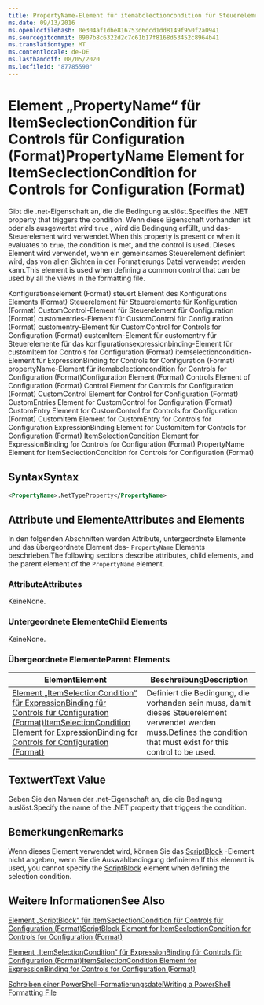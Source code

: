 ```yaml
---
title: PropertyName-Element für itemabclectioncondition für Steuerelemente für die Konfiguration (Format) | Microsoft-Dokumentation
ms.date: 09/13/2016
ms.openlocfilehash: 0e304af1dbe816753d6dcd1dd8149f950f2a0941
ms.sourcegitcommit: 0907b8c6322d2c7c61b17f8168d53452c8964b41
ms.translationtype: MT
ms.contentlocale: de-DE
ms.lasthandoff: 08/05/2020
ms.locfileid: "87785590"
---
```

# <a name="propertyname-element-for-itemseclectioncondition-for-controls-for-configuration-format"></a><span data-ttu-id="3348f-102">Element „PropertyName“ für ItemSeclectionCondition für Controls für Configuration (Format)</span><span class="sxs-lookup"><span data-stu-id="3348f-102">PropertyName Element for ItemSeclectionCondition for Controls for Configuration (Format)</span></span>

<span data-ttu-id="3348f-103">Gibt die .net-Eigenschaft an, die die Bedingung auslöst.</span><span class="sxs-lookup"><span data-stu-id="3348f-103">Specifies the .NET property that triggers the condition.</span></span> <span data-ttu-id="3348f-104">Wenn diese Eigenschaft vorhanden ist oder als ausgewertet wird `true` , wird die Bedingung erfüllt, und das-Steuerelement wird verwendet.</span><span class="sxs-lookup"><span data-stu-id="3348f-104">When this property is present or when it evaluates to `true`, the condition is met, and the control is used.</span></span> <span data-ttu-id="3348f-105">Dieses Element wird verwendet, wenn ein gemeinsames Steuerelement definiert wird, das von allen Sichten in der Formatierungs Datei verwendet werden kann.</span><span class="sxs-lookup"><span data-stu-id="3348f-105">This element is used when defining a common control that can be used by all the views in the formatting file.</span></span>

<span data-ttu-id="3348f-106">Konfigurationselement (Format) steuert Element des Konfigurations Elements (Format) Steuerelement für Steuerelemente für Konfiguration (Format) CustomControl-Element für Steuerelement für Configuration (Format) customentries-Element für CustomControl für Configuration (Format) customentry-Element für CustomControl for Controls for Configuration (Format) customItem-Element für customentry für Steuerelemente für das konfigurationsexpressionbinding-Element für customItem for Controls for Configuration (Format) itemselectioncondition-Element für ExpressionBinding for Controls for Configuration (Format) propertyName-Element für itemabclectioncondition for Controls for Configuration (Format)</span><span class="sxs-lookup"><span data-stu-id="3348f-106">Configuration Element (Format) Controls Element of Configuration (Format) Control Element for Controls for Configuration (Format) CustomControl Element for Control for Configuration (Format) CustomEntries Element for CustomControl for Configuration (Format) CustomEntry Element for CustomControl for Controls for Configuration (Format) CustomItem Element for CustomEntry for Controls for Configuration ExpressionBinding Element for CustomItem for Controls for Configuration (Format) ItemSelectionCondition Element for ExpressionBinding for Controls for Configuration (Format) PropertyName Element for ItemSeclectionCondition for Controls for Configuration (Format)</span></span>

## <a name="syntax"></a><span data-ttu-id="3348f-107">Syntax</span><span class="sxs-lookup"><span data-stu-id="3348f-107">Syntax</span></span>

```xml
<PropertyName>.NetTypeProperty</PropertyName>
```

## <a name="attributes-and-elements"></a><span data-ttu-id="3348f-108">Attribute und Elemente</span><span class="sxs-lookup"><span data-stu-id="3348f-108">Attributes and Elements</span></span>

<span data-ttu-id="3348f-109">In den folgenden Abschnitten werden Attribute, untergeordnete Elemente und das übergeordnete Element des- `PropertyName` Elements beschrieben.</span><span class="sxs-lookup"><span data-stu-id="3348f-109">The following sections describe attributes, child elements, and the parent element of the `PropertyName` element.</span></span>

### <a name="attributes"></a><span data-ttu-id="3348f-110">Attribute</span><span class="sxs-lookup"><span data-stu-id="3348f-110">Attributes</span></span>

<span data-ttu-id="3348f-111">Keine</span><span class="sxs-lookup"><span data-stu-id="3348f-111">None.</span></span>

### <a name="child-elements"></a><span data-ttu-id="3348f-112">Untergeordnete Elemente</span><span class="sxs-lookup"><span data-stu-id="3348f-112">Child Elements</span></span>

<span data-ttu-id="3348f-113">Keine</span><span class="sxs-lookup"><span data-stu-id="3348f-113">None.</span></span>

### <a name="parent-elements"></a><span data-ttu-id="3348f-114">Übergeordnete Elemente</span><span class="sxs-lookup"><span data-stu-id="3348f-114">Parent Elements</span></span>

|<span data-ttu-id="3348f-115">Element</span><span class="sxs-lookup"><span data-stu-id="3348f-115">Element</span></span>|<span data-ttu-id="3348f-116">Beschreibung</span><span class="sxs-lookup"><span data-stu-id="3348f-116">Description</span></span>|
|-------------|-----------------|
|[<span data-ttu-id="3348f-117">Element „ItemSelectionCondition“ für ExpressionBinding für Controls für Configuration (Format)</span><span class="sxs-lookup"><span data-stu-id="3348f-117">ItemSelectionCondition Element for ExpressionBinding for Controls for Configuration (Format)</span></span>](./itemselectioncondition-element-for-expressionbinding-for-controls-for-configuration-format.md)|<span data-ttu-id="3348f-118">Definiert die Bedingung, die vorhanden sein muss, damit dieses Steuerelement verwendet werden muss.</span><span class="sxs-lookup"><span data-stu-id="3348f-118">Defines the condition that must exist for this control to be used.</span></span>|

## <a name="text-value"></a><span data-ttu-id="3348f-119">Textwert</span><span class="sxs-lookup"><span data-stu-id="3348f-119">Text Value</span></span>

<span data-ttu-id="3348f-120">Geben Sie den Namen der .net-Eigenschaft an, die die Bedingung auslöst.</span><span class="sxs-lookup"><span data-stu-id="3348f-120">Specify the name of the .NET property that triggers the condition.</span></span>

## <a name="remarks"></a><span data-ttu-id="3348f-121">Bemerkungen</span><span class="sxs-lookup"><span data-stu-id="3348f-121">Remarks</span></span>

<span data-ttu-id="3348f-122">Wenn dieses Element verwendet wird, können Sie das [ScriptBlock](./scriptblock-element-for-itemseclectioncondition-for-controls-for-configuration-format.md) -Element nicht angeben, wenn Sie die Auswahlbedingung definieren.</span><span class="sxs-lookup"><span data-stu-id="3348f-122">If this element is used, you cannot specify the [ScriptBlock](./scriptblock-element-for-itemseclectioncondition-for-controls-for-configuration-format.md) element when defining the selection condition.</span></span>

## <a name="see-also"></a><span data-ttu-id="3348f-123">Weitere Informationen</span><span class="sxs-lookup"><span data-stu-id="3348f-123">See Also</span></span>

[<span data-ttu-id="3348f-124">Element „ScriptBlock“ für ItemSeclectionCondition für Controls für Configuration (Format)</span><span class="sxs-lookup"><span data-stu-id="3348f-124">ScriptBlock Element for ItemSeclectionCondition for Controls for Configuration (Format)</span></span>](./scriptblock-element-for-itemseclectioncondition-for-controls-for-configuration-format.md)

[<span data-ttu-id="3348f-125">Element „ItemSelectionCondition“ für ExpressionBinding für Controls für Configuration (Format)</span><span class="sxs-lookup"><span data-stu-id="3348f-125">ItemSelectionCondition Element for ExpressionBinding for Controls for Configuration (Format)</span></span>](./itemselectioncondition-element-for-expressionbinding-for-controls-for-configuration-format.md)

[<span data-ttu-id="3348f-126">Schreiben einer PowerShell-Formatierungsdatei</span><span class="sxs-lookup"><span data-stu-id="3348f-126">Writing a PowerShell Formatting File</span></span>](./writing-a-powershell-formatting-file.md)
